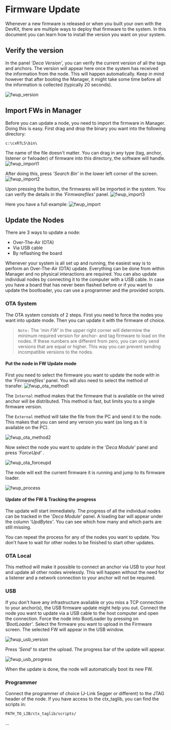 # Firmware Update
Whenever a new firmware is released or when you built your own with the DevKit, there are multiple ways to deploy that firmware to the system.
In this document you can learn how to install the version you want on your system.

## Verify the version
In the panel _'Deca Version'_, you can verify the current version of all the tags and anchors.
The version will appear here once the system has received the information from the node. This will happen automatically. Keep in mind however that after booting the Manager, it might take some time before all the information is collected (typically 20 seconds).

![fwup_version](./img/cxRTLS/fwup_version.png)

## Import FWs in Manager
Before you can update a node, you need to import the firmware in Manager. Doing this is easy. First drag and drop the binary you want into the following directory:
```
c:\cxRTLS\bin\
```
The name of the file doesn't matter. You can drag in any type (tag, anchor, listener or fwloader) of firmware into this directory, the software will handle.
![fwup_import1](./img/cxRTLS/fwup_import_1.png)

After doing this, press _'Search Bin'_ in the lower left corner of the screen.
![fwup_import2](./img/cxRTLS/fwup_import_2.png)

Upon pressing the button, the firmwares will be imported in the system. You can verify the details in the _'Firmwarefiles'_ panel.
![fwup_import3](./img/cxRTLS/fwup_import_3.png)

Here you have a full example:
![fwup_import](./img/cxRTLS/fwup_import.gif)



## Update the Nodes
There are 3 ways to update a node:
 - Over-The-Air (OTA)
 - Via USB cable
 - By reflashing the board

Whenever your system is all set up and running, the easiest way is to perform an Over-The-Air (OTA) update. Everything can be done from within Manager and no physical interactions are required. You can also update individual nodes by connecting it to the computer with a USB cable. In case you have a board that has never been flashed before or if you want to update the bootloader, you can use a programmer and the provided scripts.

### OTA System
The OTA system consists of 2 steps. First you need to force the nodes you want into update mode. Then you can update it with the firmware of choice.
> `Note:` The _'min FW'_ in the upper right corner will determine the minimum required version for anchor- and tag firmware to load on the nodes. If these numbers are different from zero, you can only send versions that are equal or higher. This way you can prevent sending incompatible versions to the nodes.

#### Put the node in FW Update mode
First you need to select the firmware you want to update the node with in the _'Firmwarefiles'_ panel.
You will also need to select the method of transfer.
![fwup_ota_method1](./img/cxRTLS/fwup_ota_method1.png)

The `Internal` method makes that the firmware that is available on the wired anchor will be distributed. This method is fast, but limits you to a single firmware version.

The `External` method will take the file from the PC and send it to the node. This makes that you can send any version you want (as long as it is available on the PC).

![fwup_ota_method2](./img/cxRTLS/fwup_ota_method2.png)

Now select the node you want to update in the _'Deca Module'_ panel and press _'ForceUpd'_ .

![fwup_ota_forceupd](./img/cxRTLS/fwup_ota_forceupd.png)

The node will exit the current firmware it is running and jump to its firmware loader.

![fwup_process](./img/cxRTLS/fwup_process.gif)


#### Update of the FW & Tracking the progress
The update will start immediately. The progress of all the individual nodes can be tracked in the '_Deca Module'_ panel. A loading bar will appear under the column _'UpdBytes'_. You can see which how many and which parts are still missing.

You can repeat the process for any of the nodes you want to update.
You don't have to wait for other nodes to be finished to start other updates.

### OTA Local <Badge text="under development" type="error"/>
This method will make it possible to connect an anchor via USB to your host and update all other nodes wirelessly. This will happen without the need for a listener and a network connection to your anchor will not be required.

### USB
If you don't have any infrastructure available or you miss a TCP connection to your anchor(s), the USB firmware update might help you out.
Connect the node you want to update via a USB cable to the host computer and open the connection.
Force the node into BootLoader by pressing on _'BootLoader'_. Select the firmware you want to upload in the Firmware screen. The selected FW will appear in the USB window.

![fwup_usb_version](./img/cxRTLS/fwup_usb_version.png)

Press _'Send'_ to start the upload. The progress bar of the update will appear.

![fwup_usb_progress](./img/cxRTLS/fwup_usb_progress.png)

When the update is done, the node will automatically boot its new FW.

### Programmer
Connect the programmer of choice (J-Link Segger or different) to the JTAG header of the node.
If you have access to the ctx_taglib, you can find the scripts in:
```
PATH_TO_LIB/ctx_taglib/scripts/
```
...
<!-- [Click here](LINKREQUIRED) for more information on setting up the toolchain. -->
